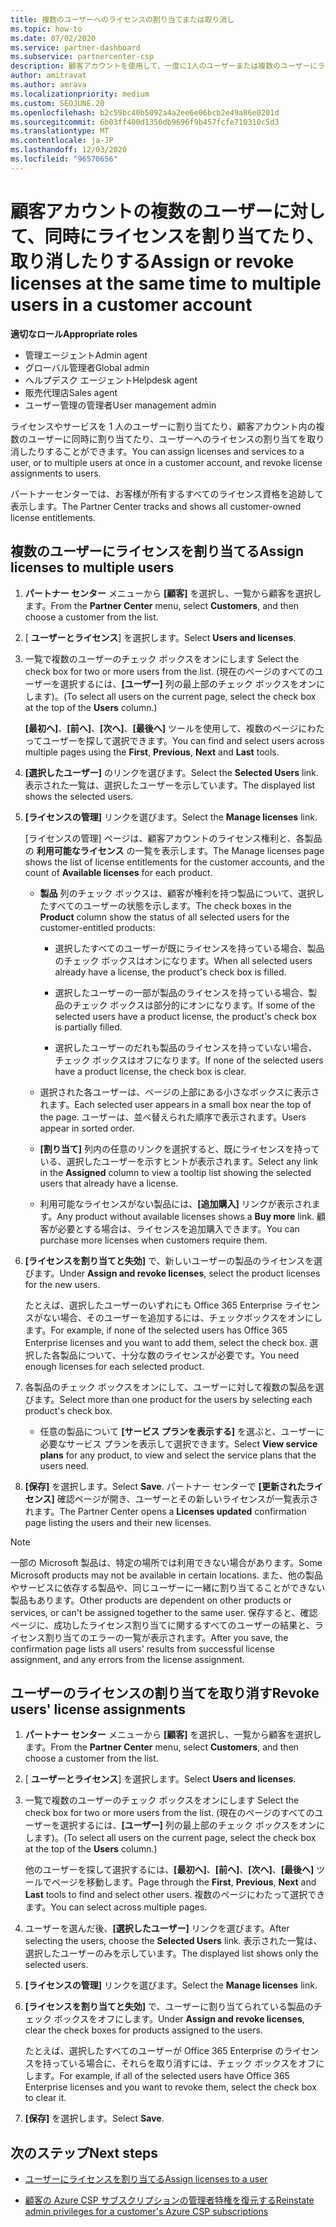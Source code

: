 ```yaml
---
title: 複数のユーザーへのライセンスの割り当てまたは取り消し
ms.topic: how-to
ms.date: 07/02/2020
ms.service: partner-dashboard
ms.subservice: partnercenter-csp
description: 顧客アカウントを使用して、一度に1人のユーザーまたは複数のユーザーにライセンスとサービスを割り当てたり、取り消したりする方法について説明します。
author: amitravat
ms.author: amrava
ms.localizationpriority: medium
ms.custom: SEOJUNE.20
ms.openlocfilehash: b2c59bc40b5092a4a2ee6e06bcb2e49a86e0201d
ms.sourcegitcommit: 6b03ff400d1350db9696f9b457fcfe710310c5d3
ms.translationtype: MT
ms.contentlocale: ja-JP
ms.lasthandoff: 12/03/2020
ms.locfileid: "96570656"
---
```

# <a name="assign-or-revoke-licenses-at-the-same-time-to-multiple-users-in-a-customer-account"></a><span data-ttu-id="84f40-103">顧客アカウントの複数のユーザーに対して、同時にライセンスを割り当てたり、取り消したりする</span><span class="sxs-lookup"><span data-stu-id="84f40-103">Assign or revoke licenses at the same time to multiple users in a customer account</span></span>

<span data-ttu-id="84f40-104">**適切なロール**</span><span class="sxs-lookup"><span data-stu-id="84f40-104">**Appropriate roles**</span></span>

- <span data-ttu-id="84f40-105">管理エージェント</span><span class="sxs-lookup"><span data-stu-id="84f40-105">Admin agent</span></span>
- <span data-ttu-id="84f40-106">グローバル管理者</span><span class="sxs-lookup"><span data-stu-id="84f40-106">Global admin</span></span>
- <span data-ttu-id="84f40-107">ヘルプデスク エージェント</span><span class="sxs-lookup"><span data-stu-id="84f40-107">Helpdesk agent</span></span>
- <span data-ttu-id="84f40-108">販売代理店</span><span class="sxs-lookup"><span data-stu-id="84f40-108">Sales agent</span></span>
- <span data-ttu-id="84f40-109">ユーザー管理の管理者</span><span class="sxs-lookup"><span data-stu-id="84f40-109">User management admin</span></span>

<span data-ttu-id="84f40-110">ライセンスやサービスを 1 人のユーザーに割り当てたり、顧客アカウント内の複数のユーザーに同時に割り当てたり、ユーザーへのライセンスの割り当てを取り消したりすることができます。</span><span class="sxs-lookup"><span data-stu-id="84f40-110">You can assign licenses and services to a user, or to multiple users at once in a customer account, and revoke license assignments to users.</span></span>

<span data-ttu-id="84f40-111">パートナーセンターでは、お客様が所有するすべてのライセンス資格を追跡して表示します。</span><span class="sxs-lookup"><span data-stu-id="84f40-111">The Partner Center tracks and shows all customer-owned license entitlements.</span></span>

## <a name="assign-licenses-to-multiple-users"></a><span data-ttu-id="84f40-112">複数のユーザーにライセンスを割り当てる</span><span class="sxs-lookup"><span data-stu-id="84f40-112">Assign licenses to multiple users</span></span>

1. <span data-ttu-id="84f40-113">**パートナー センター** メニューから **[顧客]** を選択し、一覧から顧客を選択します。</span><span class="sxs-lookup"><span data-stu-id="84f40-113">From the **Partner Center** menu, select **Customers**, and then choose a customer from the list.</span></span>

2. <span data-ttu-id="84f40-114">[ **ユーザーとライセンス**] を選択します。</span><span class="sxs-lookup"><span data-stu-id="84f40-114">Select **Users and licenses**.</span></span>

3. <span data-ttu-id="84f40-115">一覧で複数のユーザーのチェック ボックスをオンにします </span><span class="sxs-lookup"><span data-stu-id="84f40-115">Select the check box for two or more users from the list.</span></span> <span data-ttu-id="84f40-116">(現在のページのすべてのユーザーを選択するには、**[ユーザー]** 列の最上部のチェック ボックスをオンにします)。</span><span class="sxs-lookup"><span data-stu-id="84f40-116">(To select all users on the current page, select the check box at the top of the **Users** column.)</span></span>

    <span data-ttu-id="84f40-117">**[最初へ]**、**[前へ]**、**[次へ]**、**[最後へ]** ツールを使用して、複数のページにわたってユーザーを探して選択できます。</span><span class="sxs-lookup"><span data-stu-id="84f40-117">You can find and select users across multiple pages using the **First**, **Previous**, **Next** and **Last** tools.</span></span>

4. <span data-ttu-id="84f40-118">**[選択したユーザー]** のリンクを選びます。</span><span class="sxs-lookup"><span data-stu-id="84f40-118">Select the **Selected Users** link.</span></span> <span data-ttu-id="84f40-119">表示された一覧は、選択したユーザーを示しています。</span><span class="sxs-lookup"><span data-stu-id="84f40-119">The displayed list shows the selected users.</span></span>

5. <span data-ttu-id="84f40-120">**[ライセンスの管理]** リンクを選びます。</span><span class="sxs-lookup"><span data-stu-id="84f40-120">Select the **Manage licenses** link.</span></span>

    <span data-ttu-id="84f40-121">[ライセンスの管理] ページは、顧客アカウントのライセンス権利と、各製品の **利用可能なライセンス** の一覧を表示します。</span><span class="sxs-lookup"><span data-stu-id="84f40-121">The Manage licenses page shows the list of license entitlements for the customer accounts, and the count of **Available licenses** for each product.</span></span>

    - <span data-ttu-id="84f40-122">**製品** 列のチェック ボックスは、顧客が権利を持つ製品について、選択したすべてのユーザーの状態を示します。</span><span class="sxs-lookup"><span data-stu-id="84f40-122">The check boxes in the **Product** column show the status of all selected users for the customer-entitled products:</span></span>

       - <span data-ttu-id="84f40-123">選択したすべてのユーザーが既にライセンスを持っている場合、製品のチェック ボックスはオンになります。</span><span class="sxs-lookup"><span data-stu-id="84f40-123">When all selected users already have a license, the product's check box is filled.</span></span>

       - <span data-ttu-id="84f40-124">選択したユーザーの一部が製品のライセンスを持っている場合、製品のチェック ボックスは部分的にオンになります。</span><span class="sxs-lookup"><span data-stu-id="84f40-124">If some of the selected users have a product license, the product's check box is partially filled.</span></span>

       - <span data-ttu-id="84f40-125">選択したユーザーのだれも製品のライセンスを持っていない場合、チェック ボックスはオフになります。</span><span class="sxs-lookup"><span data-stu-id="84f40-125">If none of the selected users have a product license, the check box is clear.</span></span>

    - <span data-ttu-id="84f40-126">選択された各ユーザーは、ページの上部にある小さなボックスに表示されます。</span><span class="sxs-lookup"><span data-stu-id="84f40-126">Each selected user appears in a small box near the top of the page.</span></span> <span data-ttu-id="84f40-127">ユーザーは、並べ替えられた順序で表示されます。</span><span class="sxs-lookup"><span data-stu-id="84f40-127">Users appear in sorted order.</span></span>

    - <span data-ttu-id="84f40-128">**[割り当て]** 列内の任意のリンクを選択すると、既にライセンスを持っている、選択したユーザーを示すヒントが表示されます。</span><span class="sxs-lookup"><span data-stu-id="84f40-128">Select any link in the **Assigned** column to view a tooltip list showing the selected users that already have a license.</span></span>

    - <span data-ttu-id="84f40-129">利用可能なライセンスがない製品には、**[追加購入]** リンクが表示されます。</span><span class="sxs-lookup"><span data-stu-id="84f40-129">Any product without available licenses shows a **Buy more** link.</span></span> <span data-ttu-id="84f40-130">顧客が必要とする場合は、ライセンスを追加購入できます。</span><span class="sxs-lookup"><span data-stu-id="84f40-130">You can purchase more licenses when customers require them.</span></span>

6. <span data-ttu-id="84f40-131">**[ライセンスを割り当てと失効]** で、新しいユーザーの製品のライセンスを選びます。</span><span class="sxs-lookup"><span data-stu-id="84f40-131">Under **Assign and revoke licenses**, select the product licenses for the new users.</span></span> 

   <span data-ttu-id="84f40-132">たとえば、選択したユーザーのいずれにも Office 365 Enterprise ライセンスがない場合、そのユーザーを追加するには、チェックボックスをオンにします。</span><span class="sxs-lookup"><span data-stu-id="84f40-132">For example, if none of the selected users has Office 365 Enterprise licenses and you want to add them, select the check box.</span></span> <span data-ttu-id="84f40-133">選択した各製品について、十分な数のライセンスが必要です。</span><span class="sxs-lookup"><span data-stu-id="84f40-133">You need enough licenses for each selected product.</span></span>

7. <span data-ttu-id="84f40-134">各製品のチェック ボックスをオンにして、ユーザーに対して複数の製品を選びます。</span><span class="sxs-lookup"><span data-stu-id="84f40-134">Select more than one product for the users by selecting each product's check box.</span></span>
    -   <span data-ttu-id="84f40-135">任意の製品について **[サービス プランを表示する]** を選ぶと、ユーザーに必要なサービス プランを表示して選択できます。</span><span class="sxs-lookup"><span data-stu-id="84f40-135">Select **View service plans** for any product, to view and select the service plans that the users need.</span></span>

8. <span data-ttu-id="84f40-136">**[保存]** を選択します。</span><span class="sxs-lookup"><span data-stu-id="84f40-136">Select **Save**.</span></span> <span data-ttu-id="84f40-137">パートナー センターで **[更新されたライセンス]** 確認ページが開き、ユーザーとその新しいライセンスが一覧表示されます。</span><span class="sxs-lookup"><span data-stu-id="84f40-137">The Partner Center opens a **Licenses updated** confirmation page listing the users and their new licenses.</span></span>

>[!NOTE]
><span data-ttu-id="84f40-138">一部の Microsoft 製品は、特定の場所では利用できない場合があります。</span><span class="sxs-lookup"><span data-stu-id="84f40-138">Some Microsoft products may not be available in certain locations.</span></span> <span data-ttu-id="84f40-139">また、他の製品やサービスに依存する製品や、同じユーザーに一緒に割り当てることができない製品もあります。</span><span class="sxs-lookup"><span data-stu-id="84f40-139">Other products are dependent on other products or services, or can't be assigned together to the same user.</span></span> <span data-ttu-id="84f40-140">保存すると、確認ページに、成功したライセンス割り当てに関するすべてのユーザーの結果と、ライセンス割り当てのエラーの一覧が表示されます。</span><span class="sxs-lookup"><span data-stu-id="84f40-140">After you save, the confirmation page lists all users' results from successful license assignment, and any errors from the license assignment.</span></span>

## <a name="revoke-users-license-assignments"></a><span data-ttu-id="84f40-141">ユーザーのライセンスの割り当てを取り消す</span><span class="sxs-lookup"><span data-stu-id="84f40-141">Revoke users' license assignments</span></span>

1. <span data-ttu-id="84f40-142">**パートナー センター** メニューから **[顧客]** を選択し、一覧から顧客を選択します。</span><span class="sxs-lookup"><span data-stu-id="84f40-142">From the **Partner Center** menu, select **Customers**, and then choose a customer from the list.</span></span>

2. <span data-ttu-id="84f40-143">[ **ユーザーとライセンス**] を選択します。</span><span class="sxs-lookup"><span data-stu-id="84f40-143">Select **Users and licenses**.</span></span>

3. <span data-ttu-id="84f40-144">一覧で複数のユーザーのチェック ボックスをオンにします </span><span class="sxs-lookup"><span data-stu-id="84f40-144">Select the check box for two or more users from the list.</span></span> <span data-ttu-id="84f40-145">(現在のページのすべてのユーザーを選択するには、**[ユーザー]** 列の最上部のチェック ボックスをオンにします)。</span><span class="sxs-lookup"><span data-stu-id="84f40-145">(To select all users on the current page, select the check box at the top of the **Users** column.)</span></span>

    <span data-ttu-id="84f40-146">他のユーザーを探して選択するには、**[最初へ]**、**[前へ]**、**[次へ]**、**[最後へ]** ツールでページを移動します。</span><span class="sxs-lookup"><span data-stu-id="84f40-146">Page through the **First**, **Previous**, **Next** and **Last** tools to find and select other users.</span></span> <span data-ttu-id="84f40-147">複数のページにわたって選択できます。</span><span class="sxs-lookup"><span data-stu-id="84f40-147">You can select across multiple pages.</span></span>

4. <span data-ttu-id="84f40-148">ユーザーを選んだ後、**[選択したユーザー]** リンクを選びます。</span><span class="sxs-lookup"><span data-stu-id="84f40-148">After selecting the users, choose the **Selected Users** link.</span></span> <span data-ttu-id="84f40-149">表示された一覧は、選択したユーザーのみを示しています。</span><span class="sxs-lookup"><span data-stu-id="84f40-149">The displayed list shows only the selected users.</span></span>

5. <span data-ttu-id="84f40-150">**[ライセンスの管理]** リンクを選びます。</span><span class="sxs-lookup"><span data-stu-id="84f40-150">Select the **Manage licenses** link.</span></span>

6. <span data-ttu-id="84f40-151">**[ライセンスを割り当てと失効]** で、ユーザーに割り当てられている製品のチェック ボックスをオフにします。</span><span class="sxs-lookup"><span data-stu-id="84f40-151">Under **Assign and revoke licenses**, clear the check boxes for products assigned to the users.</span></span>

   <span data-ttu-id="84f40-152">たとえば、選択したすべてのユーザーが Office 365 Enterprise のライセンスを持っている場合に、それらを取り消すには、チェック ボックスをオフにします。</span><span class="sxs-lookup"><span data-stu-id="84f40-152">For example, if all of the selected users have Office 365 Enterprise licenses and you want to revoke them, select the check box to clear it.</span></span>

7. <span data-ttu-id="84f40-153">**[保存]** を選択します。</span><span class="sxs-lookup"><span data-stu-id="84f40-153">Select **Save**.</span></span>

## <a name="next-steps"></a><span data-ttu-id="84f40-154">次のステップ</span><span class="sxs-lookup"><span data-stu-id="84f40-154">Next steps</span></span>

- [<span data-ttu-id="84f40-155">ユーザーにライセンスを割り当てる</span><span class="sxs-lookup"><span data-stu-id="84f40-155">Assign licenses to a user</span></span>](assign-licenses-to-users.md)

- [<span data-ttu-id="84f40-156">顧客の Azure CSP サブスクリプションの管理者特権を復元する</span><span class="sxs-lookup"><span data-stu-id="84f40-156">Reinstate admin privileges for a customer's Azure CSP subscriptions</span></span>](revoke-reinstate-csp.md)